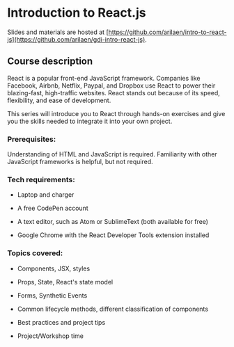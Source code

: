 # Introduction to React.js

Slides and materials are hosted at [https://github.com/arilaen/intro-to-react-js](https://github.com/arilaen/gdi-intro-react-js).

## Course description

React is a popular front-end JavaScript framework. Companies like Facebook, Airbnb, Netflix, Paypal, and Dropbox use React to power their blazing-fast, high-traffic websites. React stands out because of its speed, flexibility, and ease of development.

This series will introduce you to React through hands-on exercises and give you the skills needed to integrate it into your own project.


### Prerequisites:

Understanding of HTML and JavaScript is required. Familiarity with other JavaScript frameworks is helpful, but not required.

### Tech requirements:

- Laptop and charger

- A free CodePen account

- A text editor, such as Atom or SublimeText (both available for free)

- Google Chrome with the React Developer Tools extension installed


### Topics covered:

- Components, JSX, styles

- Props, State, React's state model

- Forms, Synthetic Events

- Common lifecycle methods, different classification of components

- Best practices and project tips

- Project/Workshop time
